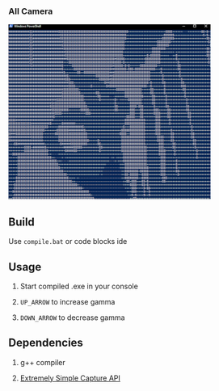 ### AII Camera

![Preview](/img/ascii.png)

## Build

Use `compile.bat` or code blocks ide

## Usage

1. Start compiled .exe in your console

2. `UP_ARROW` to increase gamma

3. `DOWN_ARROW` to decrease gamma

## Dependencies

1. g++ compiler

2. [Extremely Simple Capture API](https://github.com/jarikomppa/escapi)
